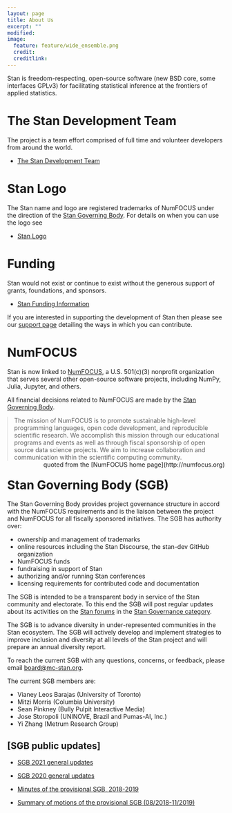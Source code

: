 ```yaml
---
layout: page
title: About Us
excerpt: ""
modified:
image:
  feature: feature/wide_ensemble.png
  credit:
  creditlink:
---
```


Stan is freedom-respecting, open-source software <span
class="note">(new BSD core, some interfaces GPLv3)</span>
for facilitating statistical inference at the frontiers
of applied statistics.

# The Stan Development Team

The project is a team effort comprised of full time and
volunteer developers from around the world.

* <p><a href="/about/team/">The Stan Development Team</a></p>


# Stan Logo

The Stan name and logo are registered trademarks of NumFOCUS
under the direction of the [Stan Governing Body](#stan-governing-body-sgb).
For details on when you can use the logo see

* <p><a href="/about/logo/index.html">Stan Logo</a></p>

# Funding

Stan would not exist or continue to exist without the
generous support of grants, foundations, and sponsors.

* <p><a href="/about/funding/index.html">Stan Funding Information</a></p>

If you are interested in supporting the development of
Stan then please see our [support page](/support/)
detailing the ways in which you can contribute.


# NumFOCUS

Stan is now linked to [NumFOCUS](http://numfocus.org/), a
U.S. 501(c)(3) nonprofit organization that serves several other
open-source software projects, including NumPy, Julia, Jupyter, and
others.

All financial decisions related to NumFOCUS are made by the
[Stan Governing Body](#stan-governing-body-sgb).

<blockquote style="margin:1em 0 0 0;">
The mission of NumFOCUS is to promote sustainable high-level
programming languages, open code development, and reproducible
scientific research. We accomplish this mission through our
educational programs and events as well as through fiscal sponsorship
of open source data science projects. We aim to increase collaboration
and communication within the scientific computing community.
</blockquote>
<span style="float:right" class="note">quoted from the
[NumFOCUS home page](http://numfocus.org)</span>


# Stan Governing Body (SGB)

The Stan Governing Body provides project governance structure
in accord with the NumFOCUS requirements and is the liaison between
the project and NumFOCUS for all fiscally sponsored initiatives.
The SGB has authority over:

* ownership and management of trademarks
* online resources including the Stan Discourse, the stan-dev GitHub
  organization
* NumFOCUS funds
* fundraising in support of Stan
* authorizing and/or running Stan conferences
* licensing requirements for contributed code and documentation

The SGB is intended to be a transparent body in service of the Stan
community and electorate. To this end the SGB will post regular updates 
about its activities on the [Stan forums](http://discourse.mc-stan.org) 
in the [Stan Governance category](https://discourse.mc-stan.org/c/stan-governance/41).

The SGB is to advance diversity in under-represented communities in
the Stan ecosystem. The SGB will actively develop and implement
strategies to improve inclusion and diversity at all levels of the
Stan project and will prepare an annual diversity report.

To reach the current SGB with any questions, concerns, or feedback,
please email <board@mc-stan.org>.

The current SGB members are:

* Vianey Leos Barajas <span class="note">(University of Toronto)</span>
* Mitzi Morris <span class="note">(Columbia University)</span>
* Sean Pinkney <span class="note">(Bully Pulpit Interactive Media)</span>
* Jose Storopoli <span class="note">(UNINOVE, Brazil and Pumas-AI, Inc.)</span>
* Yi Zhang <span class="note">(Metrum Research Group)</span>


## [SGB public updates]

- [SGB 2021 general updates](https://discourse.mc-stan.org/t/sgb-2021-general-updates/20241)
- [SGB 2020 general updates](https://discourse.mc-stan.org/t/sgb-2020-general-updates/13385)

- [Minutes of the provisional SGB, 2018-2019](/about/sgb/minutes)
- [Summary of motions of the provisional SGB (08/2018-11/2019)](/about/sgb/minutes.html#summary-of-motions-of-the-provisional-sgb-082018-112019)
